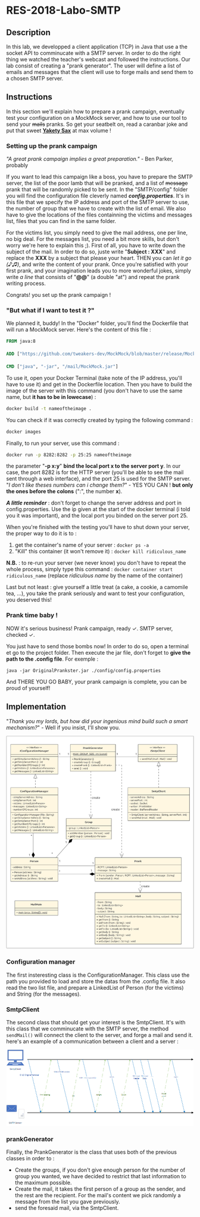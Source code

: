 # RES-2018-Labo-SMTP

## Description

In this lab, we developped a client application (TCP) in Java that use a the socket API to comminucate with a SMTP server. In order to do the right thing we watched the teacher's webcast and followed the instructions. Our lab consist of  creating a "prank generator". The user will define a list of emails and messages that the client will use to forge mails and send them to a chosen SMTP server.

## Instructions

In this section we'll explain how to prepare a prank campaign, eventually test your configuration on a MockMock server, and how to use our tool to send your ~~mails~~ pranks. So get your seatbelt on, read a caranbar joke and put that sweet **[Yakety Sax](https://www.youtube.com/watch?v=JlbBIpTPM8o)** at max volume !

### Setting up the prank campaign

_"A great prank campaign implies a great preparation."_ - Ben Parker, probably

If you want to lead this campaign like a boss, you have to prepare the SMTP server, the list of the poor lamb that will be pranked, and a list of ~~message~~ prank that will be randomly picked to be sent. In the "SMTP/config" folder you will find the configuration file cleverly named ___config.properties___. It's in this file that we specify the IP address and port of the SMTP server to use, the number of group that we have to create with the list of email. We also have to give the locations of the files containning the victims and messages list, files that you can find in the same folder.

For the victims list, you simply need to give the mail address, one per line, no big deal. For the messages list, you need a bit more skills, but don't worry we're here to explain this ;). First of all, you have to write down the subject of the mail. In order to do so, juste write "__Subject : XXX__" and replace the __XXX__ by a subject that please your heart. THEN you can _let it go (♪♫)_, and write the content of your prank. Once you're satisfied with your first prank, and your imagination leads you to more wonderful jokes, simply write _a line_ that consists of "__@@__" (a double "at") and repeat the prank writing process.

Congrats! you set up the prank campaign !

### "But what if I want to test it ?"

We planned it, buddy! In the "Docker" folder, you'll find the Dockerfile that will run a MockMock server. Here's the content of this file :

```Dockerfile
FROM java:8

ADD ["https://github.com/tweakers-dev/MockMock/blob/master/release/MockMock.jar?raw=true", "/mail/MockMock.jar"]

CMD ["java", "-jar", "/mail/MockMock.jar"]
```

To use it, open your Docker Terminal (take note of the IP address, you'll have to use it) and get in the Dockerfile location. Then you have to build the image of the server with this command (you don't have to use the same name, but **it has to be in lowecase**) :

```cmd
docker build -t nameoftheimage .
```

You can check if it was correctly created by typing the following command :

```cmd
docker images
```

Finally, to run your server, use this command : 

```cmd
docker run -p 8282:8282 -p 25:25 nameoftheimage
```

the parameter "__-p x:y__" __bind the local port x to the server port y__. In our case, the port 8282 is for the HTTP server (you'll be able to see the mail sent through a web interface), and the port 25 is used for the SMTP server. "_I don't like theses numbers can i change them?_" - YES YOU CAN ! __but only the ones before the colons__ (":", the number __x__).

___A little reminder___ : don't forget to change the server address and port in config.properties. Use the ip given at the start of the docker terminal (i told you it was important), and the local port you binded on the server port 25.

When you're finished with the testing you'll have to shut down your server, the proper way to do it is to :

1. get the container's name of your server : `docker ps -a`
2. "Kill" this container (it won't remove it) : `docker kill ridiculous_name`

**N.B.** : to re-run your server (we never know) you don't have to repeat the whole process, simply type this command : `docker container start ridiculous_name` (replace _ridiculous name_ by the name of the container)

Last but not least : give yourself a little treat (a cake, a cookie, a camomile tea, ...), you take the prank seriously and want to test your configuration, you deserved this!

### Prank time baby !

NOW it's serious business! Prank campaign, ready ✓. SMTP server, checked ✓. 

You just have to send those bombs now! In order to do so, open a terminal et go to the project folder. Then execute the jar file, don't forget to **give the path to the .config file**. For exemple : 

```CMD
java -jar OriginalPrankster.jar ./config/config.properties
```

And THERE YOU GO BABY, your prank campaign is complete, you can be proud of yourself!

## Implementation

"_Thank you my lords, but how did your ingenious mind build such a smart mechanism?_" - Well if you insist, I'll show you.

![res-labo3-smtp-uml](/figure/res-labo3-smtp-uml.png)

### Configuration manager

The first insteresting class is the ConfigurationManager. This class use the path you provided to load and store the datas from the .config file. It also read the two list file, and prepare a LinkedList of Person (for the victims) and String (for the messages).

### SmtpClient

The second class that should get your interest is the SmtpClient. It's with this class that we comminucate with the SMTP server, the method `sendMail()` will connect the client to the server, and forge a mail and send it. here's an example of a communication between a client and a server :

![SMTP-schem](/figure/SMTP-schem.png)

### prankGenerator

Finally, the PrankGenerator is the class that uses both of the previous  classes in order to : 

- Create the groups, if you don't give enough person for the number of group you wanted, we have decided to restrict that last information to the maximum possible.
- Create the mail, it takes the first person of a group as the sender, and the rest are the recipient. For the mail's content we pick randomly a message from the list you gave previously.
- send the foresaid mail, via the SmtpClient.
